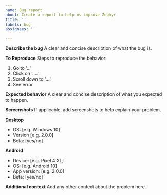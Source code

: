 ```yaml
---
name: Bug report
about: Create a report to help us improve Zephyr
title: ''
labels: bug
assignees: ''

---
```


**Describe the bug**
A clear and concise description of what the bug is.

**To Reproduce**
Steps to reproduce the behavior:
1. Go to '...'
2. Click on '....'
3. Scroll down to '....'
4. See error

**Expected behavior**
A clear and concise description of what you expected to happen.

**Screenshots**
If applicable, add screenshots to help explain your problem.

**Desktop**
 - OS: [e.g. Windows 10]
 - Version [e.g. 2.0.0]
 - Beta: [yes/no]

**Android**
 - Device: [e.g. Pixel 4 XL]
 - OS: [e.g. Android 10]
 - App version: [e.g. 2.0.0]
 - Beta: [yes/no]

**Additional context**
Add any other context about the problem here.

